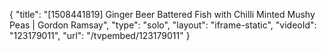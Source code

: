 {
    "title": "[1508441819] Ginger Beer Battered Fish with Chilli Minted Mushy Peas | Gordon Ramsay",
    "type": "solo",
    "layout": "iframe-static",
    "videoId": "123179011",
    "url": "\/tvpembed\/123179011"
}